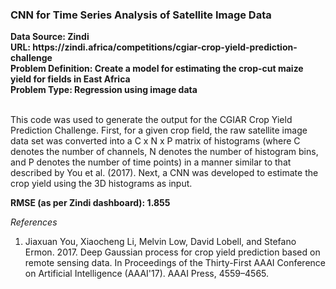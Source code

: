 <h3> CNN for Time Series Analysis of Satellite Image Data </h3>
<b> Data Source: Zindi </b> </br>
<b> URL: https://zindi.africa/competitions/cgiar-crop-yield-prediction-challenge </b> </br>
<b> Problem Definition: Create a model for estimating the crop-cut maize yield for fields in East Africa </b> </br>
<b> Problem Type: Regression using image data </b> </br> </br>

This code was used to generate the output for the CGIAR Crop Yield Prediction Challenge. First, for a given crop field, the raw satellite image data set was converted into a C x N x P matrix of histograms (where C denotes the number of channels, N denotes the number of histogram bins, and P denotes the number of time points) in a manner similar to that described by You et al. (2017). Next, a CNN was developed to estimate the crop yield using the 3D histograms as input.

**RMSE (as per Zindi dashboard): 1.855**

*References*
1. Jiaxuan You, Xiaocheng Li, Melvin Low, David Lobell, and Stefano Ermon. 2017. Deep Gaussian process for crop yield prediction based on remote sensing data. In Proceedings of the Thirty-First AAAI Conference on Artificial Intelligence (AAAI'17). AAAI Press, 4559–4565.

